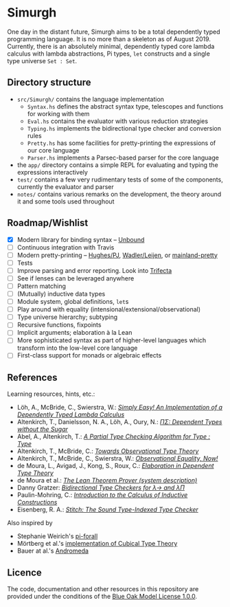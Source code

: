 # Simurgh

One day in the distant future, Simurgh aims to be a total dependently typed
programming language. It is no more than a skeleton as of August 2019. Currently,
there is an absolutely minimal, dependently typed core lambda calculus with lambda
abstractions, Pi types, `let` constructs and a single type universe `Set : Set`.

## Directory structure

-   `src/Simurgh/` contains the language implementation
    +   `Syntax.hs` defines the abstract syntax type, telescopes and functions for
        working with them
    +   `Eval.hs` contains the evaluator with various reduction strategies
    +   `Typing.hs` implements the bidirectional type checker and conversion rules
    +   `Pretty.hs` has some facilities for pretty-printing the expressions of our
        core language
    +   `Parser.hs` implements a Parsec-based parser for the core language
-   the `app/` directory contains a simple REPL for evaluating and typing the
    expressions interactively
-   `test/` contains a few very rudimentary tests of some of the components,
    currently the evaluator and parser
-   `notes/` contains various remarks on the development, the theory around it and
    some tools used throughout

## Roadmap/Wishlist

- [x] Modern library for binding syntax – [Unbound](https://hackage.haskell.org/package/unbound-generics)
- [ ] Continuous integration with Travis
- [ ] Modern pretty-printing – [Hughes/PJ](https://hackage.haskell.org/package/pretty),
  [Wadler/Leijen](https://hackage.haskell.org/package/ansi-wl-pprint),
  or [mainland-pretty](https://hackage.haskell.org/package/mainland-pretty)
- [ ] Tests
- [ ] Improve parsing and error reporting. Look into
  [Trifecta](https://hackage.haskell.org/package/trifecta)
- [ ] See if lenses can be leveraged anywhere
- [ ] Pattern matching
- [ ] \(Mutually) inductive data types
- [ ] Module system, global definitions, `let`s
- [ ] Play around with equality (intensional/extensional/observational)
- [ ] Type universe hierarchy; subtyping
- [ ] Recursive functions, fixpoints
- [ ] Implicit arguments; elaboration à la Lean
- [ ] More sophisticated syntax as part of higher-level languages which transform
  into the low-level core language
- [ ] First-class support for monads or algebraic effects

## References

Learning resources, hints, etc.:

-   Löh, A\., McBride, C., Swierstra, W.: [_Simply Easy! An Implementation of a Dependently Typed Lambda Calculus_](http://strictlypositive.org/Easy.pdf)
-   Altenkirch, T\., Danielsson, N. A., Löh, A., Oury, N.: [_ΠΣ: Dependent Types without the Sugar_](http://www.cs.nott.ac.uk/~psztxa/publ/pisigma-new.pdf)
-   Abel, A\., Altenkirch, T.: [_A Partial Type Checking Algorithm for Type : Type_](http://www.cs.nott.ac.uk/~psztxa/publ/msfp08.pdf)
-   Altenkirch, T\., McBride, C.: [_Towards Observational Type Theory_](http://strictlypositive.org/ott.pdf)
-   Altenkirch, T\., McBride, C., Swierstra, W.: [_Observational Equality, Now!_](http://www.cs.nott.ac.uk/~psztxa/publ/obseqnow.pdf)
-   de Moura, L\., Avigad, J., Kong, S., Roux, C.: [_Elaboration in Dependent Type Theory_](http://www.contrib.andrew.cmu.edu/~avigad/Papers/constr.pdf)
-   de Moura et al\.: [_The Lean Theorem Prover (system description)_](https://leanprover.github.io/papers/system.pdf)
-   Danny Gratzer: [_Bidirectional Type Checkers for λ→ and λΠ_](https://jozefg.bitbucket.io/posts/2014-11-22-bidir.html)
-   Paulin-Mohring, C\.: [_Introduction to the Calculus of Inductive Constructions_](https://hal.inria.fr/hal-01094195/)
-   Eisenberg, R\. A.: [_Stitch: The Sound Type-Indexed Type Checker_](https://cs.brynmawr.edu/~rae/papers/2018/stitch/stitch.pdf)

Also inspired by

-   Stephanie Weirich's [pi-forall](https://github.com/sweirich/pi-forall)
-   Mörtberg et al.'s [implementation of Cubical Type Theory](https://github.com/mortberg/cubicaltt)
-   Bauer at al.'s [Andromeda](https://andromedans.github.io/andromeda/)

## Licence

The code, documentation and other resources in this repository are provided under the
conditions of the [Blue Oak Model License 1.0.0](https://blueoakcouncil.org/license/1.0.0).

